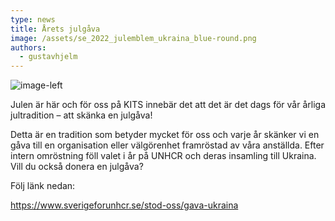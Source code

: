 ```yaml
---
type: news
title: Årets julgåva
image: /assets/se_2022_julemblem_ukraina_blue-round.png
authors:
  - gustavhjelm
---
```

![](/assets/se_2022_julemblem_ukraina_blue-round.png "image-left")

Julen är här och för oss på KITS innebär det att det är det dags för vår årliga jultradition – att skänka en julgåva!

Detta är en tradition som betyder mycket för oss och varje år skänker vi en gåva till en organisation eller välgörenhet framröstad av våra anställda. Efter intern omröstning föll valet i år på UNHCR och deras insamling till Ukraina. Vill du också donera en julgåva? 

Följ länk nedan:

https://www.sverigeforunhcr.se/stod-oss/gava-ukraina